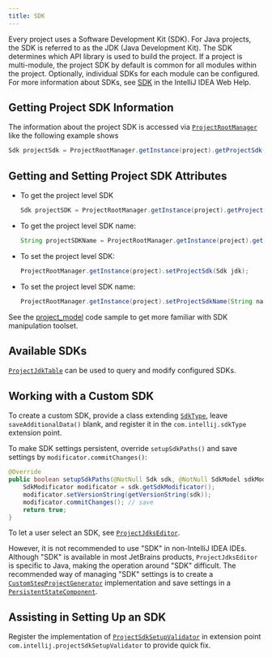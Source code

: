 ```yaml
---
title: SDK
---
```

<!-- Copyright 2000-2020 JetBrains s.r.o. and other contributors. Use of this source code is governed by the Apache 2.0 license that can be found in the LICENSE file. -->

Every project uses a Software Development Kit (SDK). 
For Java projects, the SDK is referred to as the JDK (Java Development Kit). 
The SDK determines which API library is used to build the project. 
If a project is multi-module, the project SDK by default is common for all modules within the project. 
Optionally, individual SDKs for each module can be configured. 
For more information about SDKs, see [SDK](https://www.jetbrains.com/help/idea/working-with-sdks.html) in the IntelliJ IDEA Web Help.

## Getting Project SDK Information
The information about the project SDK is accessed via [`ProjectRootManager`](upsource:///platform/projectModel-api/src/com/intellij/openapi/roots/ProjectRootManager.java) like the following example shows

```java
Sdk projectSdk = ProjectRootManager.getInstance(project).getProjectSdk();
```

## Getting and Setting Project SDK Attributes

* To get the project level SDK

  ```java
  Sdk projectSDK = ProjectRootManager.getInstance(project).getProjectSdk();
  ```

* To get the project level SDK name:
 
  ```java 
  String projectSDKName = ProjectRootManager.getInstance(project).getProjectSdkName();
  ```

* To set the project level SDK:
 
  ```java
  ProjectRootManager.getInstance(project).setProjectSdk(Sdk jdk);
  ```

* To set the project level SDK name:
 
  ```java
  ProjectRootManager.getInstance(project).setProjectSdkName(String name);
  ```
  
See the [project_model](https://github.com/JetBrains/intellij-sdk-docs/tree/master/code_samples/project_model/src/main/java/org/intellij/sdk/project/model/ProjectSdkAction.java) code sample to get more familiar with SDK manipulation toolset.

## Available SDKs

[`ProjectJdkTable`](upsource:///platform/projectModel-api/src/com/intellij/openapi/projectRoots/ProjectJdkTable.java) can be used to query and modify configured SDKs.

## Working with a Custom SDK

To create a custom SDK, provide a class extending [`SdkType`](upsource:///platform/lang-api/src/com/intellij/openapi/projectRoots/SdkType.java), leave `saveAdditionalData()` blank, and register it in the `com.intellij.sdkType` extension point.

To make SDK settings persistent, override `setupSdkPaths()` and save settings by `modificator.commitChanges()`:

```java
@Override
public boolean setupSdkPaths(@NotNull Sdk sdk, @NotNull SdkModel sdkModel) {
    SdkModificator modificator = sdk.getSdkModificator();
    modificator.setVersionString(getVersionString(sdk));
    modificator.commitChanges(); // save
    return true;
}
```

To let a user select an SDK, see [`ProjectJdksEditor`](upsource:///java/idea-ui/src/com/intellij/openapi/projectRoots/ui/ProjectJdksEditor.java).

However, it is not recommended to use "SDK" in non-IntelliJ IDEA IDEs. Although "SDK" is available in most JetBrains products, `ProjectJdksEditor` is specific to Java, making the operation around "SDK" difficult.
The recommended way of managing "SDK" settings is to create a [`CustomStepProjectGenerator`](upsource:///platform/lang-impl/src/com/intellij/ide/util/projectWizard/CustomStepProjectGenerator.java)
implementation and save settings in a [`PersistentStateComponent`](/basics/persisting_state_of_components.md).

## Assisting in Setting Up an SDK
Register the implementation of [`ProjectSdkSetupValidator`](upsource:///platform/lang-impl/src/com/intellij/codeInsight/daemon/ProjectSdkSetupValidator.java) in extension point `com.intellij.projectSdkSetupValidator` to provide quick fix.